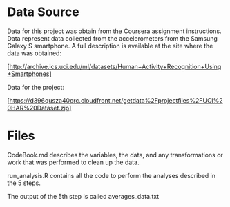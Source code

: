 # Data Source
Data for this project was obtain from the Coursera assignment instructions. Data represent data collected from the accelerometers from the Samsung Galaxy S smartphone. A full description is available at the site where the data was obtained:

[http://archive.ics.uci.edu/ml/datasets/Human+Activity+Recognition+Using+Smartphones]

Data for the project:

[https://d396qusza40orc.cloudfront.net/getdata%2Fprojectfiles%2FUCI%20HAR%20Dataset.zip]

# Files

CodeBook.md describes the variables, the data, and any transformations or work that was performed to clean up the data.

run_analysis.R contains all the code to perform the analyses described in the 5 steps. 

The output of the 5th step is called averages_data.txt
